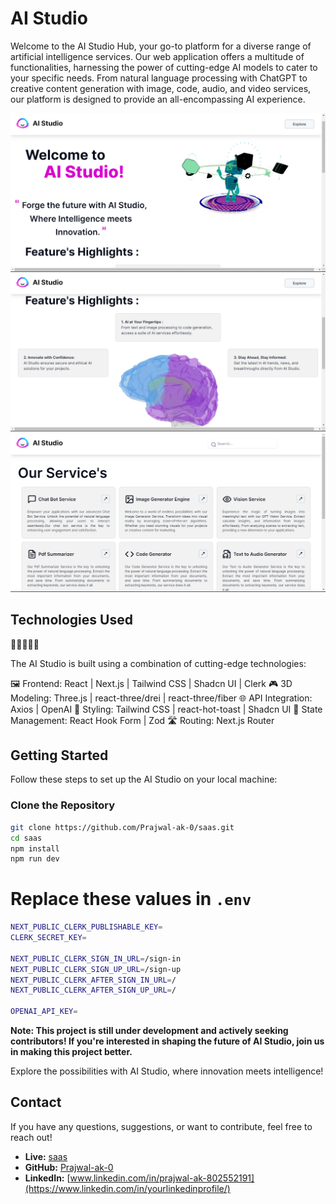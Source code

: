 # AI Studio

Welcome to the AI Studio Hub, your go-to platform for a diverse range of artificial intelligence services. Our web application offers a multitude of functionalities, harnessing the power of cutting-edge AI models to cater to your specific needs. From natural language processing with ChatGPT to creative content generation with image, code, audio, and video services, our platform is designed to provide an all-encompassing AI experience.

![Home Page](public/images/github_imag1.png)
![Features](public/images/github_image2.png)
![Services](public/images/github_image3.png)


## Technologies Used

🚀🎨🤖🔗🌐

The AI Studio is built using a combination of cutting-edge technologies:

🖼️ Frontend: React | Next.js | Tailwind CSS | Shadcn UI | Clerk
🎮 3D Modeling: Three.js | react-three/drei | react-three/fiber
🌐 API Integration: Axios | OpenAI
💅 Styling: Tailwind CSS | react-hot-toast | Shadcn UI
🔄 State Management: React Hook Form | Zod
🛣️ Routing: Next.js Router

## Getting Started

Follow these steps to set up the AI Studio on your local machine:

### Clone the Repository

```bash
git clone https://github.com/Prajwal-ak-0/saas.git
cd saas
npm install
npm run dev
```

# Replace these values in `.env`

```bash
NEXT_PUBLIC_CLERK_PUBLISHABLE_KEY=
CLERK_SECRET_KEY=

NEXT_PUBLIC_CLERK_SIGN_IN_URL=/sign-in
NEXT_PUBLIC_CLERK_SIGN_UP_URL=/sign-up
NEXT_PUBLIC_CLERK_AFTER_SIGN_IN_URL=/
NEXT_PUBLIC_CLERK_AFTER_SIGN_UP_URL=/

OPENAI_API_KEY=
```

**Note: This project is still under development and actively seeking contributors! If you're interested in shaping the future of AI Studio, join us in making this project better.**

Explore the possibilities with AI Studio, where innovation meets intelligence!

## Contact

If you have any questions, suggestions, or want to contribute, feel free to reach out!

- **Live:** [saas](https://saas-gules-ten.vercel.app/)
- **GitHub:** [Prajwal-ak-0](https://github.com/Prajwal-ak-0)
- **LinkedIn:** [www.linkedin.com/in/prajwal-ak-802552191](https://www.linkedin.com/in/yourlinkedinprofile/)

